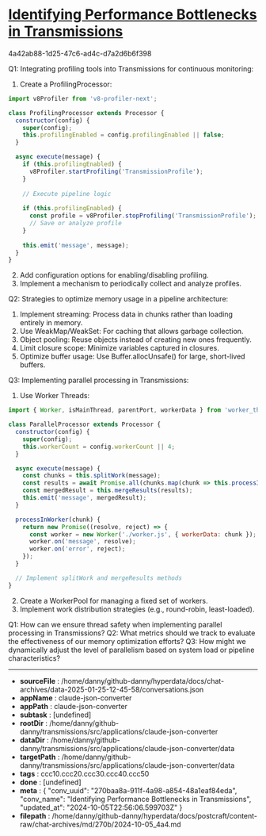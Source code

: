 # [Identifying Performance Bottlenecks in Transmissions](https://claude.ai/chat/270baa8a-911f-4a98-a854-48a1eaf84eda)

4a42ab88-1d25-47c6-ad4c-d7a2d6b6f398

 Q1: Integrating profiling tools into Transmissions for continuous monitoring:

1. Create a ProfilingProcessor:
```javascript
import v8Profiler from 'v8-profiler-next';

class ProfilingProcessor extends Processor {
  constructor(config) {
    super(config);
    this.profilingEnabled = config.profilingEnabled || false;
  }

  async execute(message) {
    if (this.profilingEnabled) {
      v8Profiler.startProfiling('TransmissionProfile');
    }
    
    // Execute pipeline logic
    
    if (this.profilingEnabled) {
      const profile = v8Profiler.stopProfiling('TransmissionProfile');
      // Save or analyze profile
    }
    
    this.emit('message', message);
  }
}
```

2. Add configuration options for enabling/disabling profiling.
3. Implement a mechanism to periodically collect and analyze profiles.

Q2: Strategies to optimize memory usage in a pipeline architecture:

1. Implement streaming: Process data in chunks rather than loading entirely in memory.
2. Use WeakMap/WeakSet: For caching that allows garbage collection.
3. Object pooling: Reuse objects instead of creating new ones frequently.
4. Limit closure scope: Minimize variables captured in closures.
5. Optimize buffer usage: Use Buffer.allocUnsafe() for large, short-lived buffers.

Q3: Implementing parallel processing in Transmissions:

1. Use Worker Threads:
```javascript
import { Worker, isMainThread, parentPort, workerData } from 'worker_threads';

class ParallelProcessor extends Processor {
  constructor(config) {
    super(config);
    this.workerCount = config.workerCount || 4;
  }

  async execute(message) {
    const chunks = this.splitWork(message);
    const results = await Promise.all(chunks.map(chunk => this.processInWorker(chunk)));
    const mergedResult = this.mergeResults(results);
    this.emit('message', mergedResult);
  }

  processInWorker(chunk) {
    return new Promise((resolve, reject) => {
      const worker = new Worker('./worker.js', { workerData: chunk });
      worker.on('message', resolve);
      worker.on('error', reject);
    });
  }

  // Implement splitWork and mergeResults methods
}
```

2. Create a WorkerPool for managing a fixed set of workers.
3. Implement work distribution strategies (e.g., round-robin, least-loaded).

Q1: How can we ensure thread safety when implementing parallel processing in Transmissions?
Q2: What metrics should we track to evaluate the effectiveness of our memory optimization efforts?
Q3: How might we dynamically adjust the level of parallelism based on system load or pipeline characteristics?

---

* **sourceFile** : /home/danny/github-danny/hyperdata/docs/chat-archives/data-2025-01-25-12-45-58/conversations.json
* **appName** : claude-json-converter
* **appPath** : claude-json-converter
* **subtask** : [undefined]
* **rootDir** : /home/danny/github-danny/transmissions/src/applications/claude-json-converter
* **dataDir** : /home/danny/github-danny/transmissions/src/applications/claude-json-converter/data
* **targetPath** : /home/danny/github-danny/transmissions/src/applications/claude-json-converter/data
* **tags** : ccc10.ccc20.ccc30.ccc40.ccc50
* **done** : [undefined]
* **meta** : {
  "conv_uuid": "270baa8a-911f-4a98-a854-48a1eaf84eda",
  "conv_name": "Identifying Performance Bottlenecks in Transmissions",
  "updated_at": "2024-10-05T22:56:06.599703Z"
}
* **filepath** : /home/danny/github-danny/hyperdata/docs/postcraft/content-raw/chat-archives/md/270b/2024-10-05_4a4.md